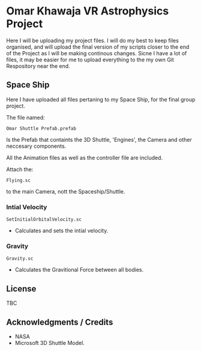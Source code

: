 # **Omar Khawaja** VR Astrophysics Project

Here I will be uploading my project files. I will do my best to keep files organised, and will upload the final version of my scripts closer to the end of the Project as I will be making continous changes. Sicne I have a lot of files, it may be easier for me to upload everything to the my own Git Respository near the end. 

## Space Ship

Here I have uploaded all files pertaning to my Space Ship, for the final group project. 

The file named:
```
Omar Shuttle Prefab.prefab
```
Is the Prefab that containts the 3D Shuttle, 'Engines', the Camera and other neccesary components. 

All the Animation files as well as the controller file are included.  

Attach the:
```
Flying.sc
``` 
to the main Camera, nott the Spaceship/Shuttle. 

### Intial Velocity 

```
SetInitialOrbitalVelocity.sc
``` 

* Calculates and sets the intial velocity. 

### Gravity 

```
Gravity.sc
``` 
* Calculates the Gravitional Force between all bodies.


## License

TBC

## Acknowledgments / Credits

* NASA 
* Microsoft 3D Shuttle Model. 
